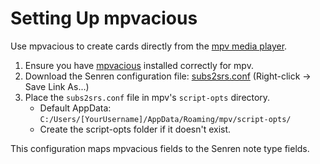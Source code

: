 # Setting Up mpvacious

Use mpvacious to create cards directly from the [mpv media player](https://mpv.io/).

1.  Ensure you have [mpvacious](https://github.com/Ajatt-Tools/mpvacious) installed correctly for mpv.
2.  Download the Senren configuration file: [subs2srs.conf](https://raw.githubusercontent.com/BrenoAqua/Senren/main/resources/subs2srs.conf) (Right-click -> Save Link As...)
3.  Place the `subs2srs.conf` file in mpv's `script-opts` directory.
    *   Default AppData: `C:/Users/[YourUsername]/AppData/Roaming/mpv/script-opts/`
    *   Create the script-opts folder if it doesn't exist.

This configuration maps mpvacious fields to the Senren note type fields.
